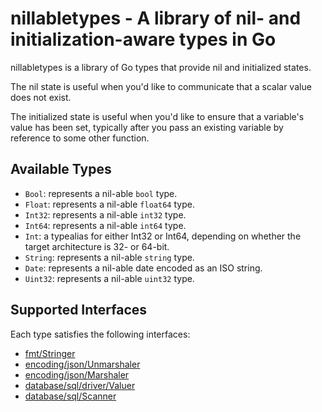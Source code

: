 # nillabletypes - A library of nil- and initialization-aware types in Go

nillabletypes is a library of Go types that provide nil and initialized states.

The nil state is useful when you'd like to communicate that a scalar value does
not exist.

The initialized state is useful when you'd like to ensure that a variable's
value has been set, typically after you pass an existing variable by reference
to some other function.

## Available Types

* `Bool`: represents a nil-able `bool` type.
* `Float`: represents a nil-able `float64` type.
* `Int32`: represents a nil-able `int32` type.
* `Int64`: represents a nil-able `int64` type.
* `Int`: a typealias for either Int32 or Int64, depending on whether the target
  architecture is 32- or 64-bit.
* `String`: represents a nil-able `string` type.
* `Date`: represents a nil-able date encoded as an ISO string.
* `Uint32`: represents a nil-able `uint32` type.

## Supported Interfaces

Each type satisfies the following interfaces:

* [fmt/Stringer](https://golang.org/pkg/fmt/#Stringer)
* [encoding/json/Unmarshaler](https://golang.org/pkg/encoding/json/#Unmarshaler)
* [encoding/json/Marshaler](https://golang.org/pkg/encoding/json/#Marshaler)
* [database/sql/driver/Valuer](https://golang.org/pkg/database/sql/driver/#Valuer)
* [database/sql/Scanner](https://golang.org/pkg/database/sql/#Scanner)
